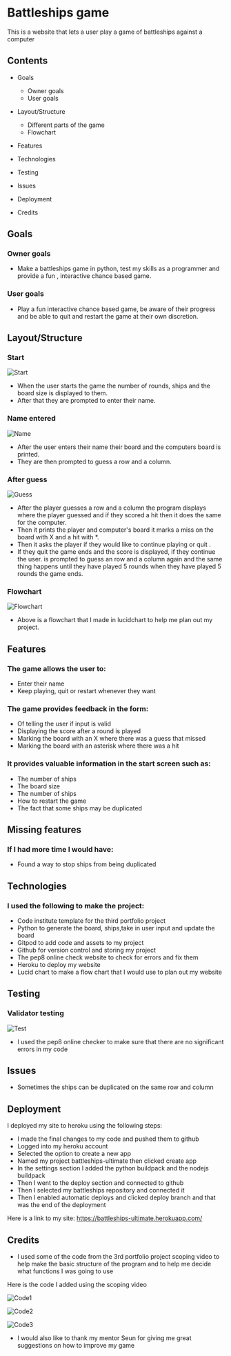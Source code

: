 # Battleships game

This is a website that lets a user play a game of battleships against a computer

## Contents

* Goals
    * Owner goals
    * User goals

* Layout/Structure
    * Different parts of the game
    * Flowchart

* Features

* Technologies

* Testing 

* Issues

* Deployment

* Credits

## Goals

### Owner goals

- Make a battleships game in python, test my skills as a programmer and provide a fun
, interactive chance based game.

### User goals

- Play a fun interactive chance based game, be aware of their progress and be able to
quit and restart the game at their own discretion.

## Layout/Structure

### Start

![Start](images/start.png)

- When the user starts the game the number of rounds, ships and the board size is 
displayed to them.
- After that they are prompted to enter their name.

### Name entered

![Name](images/name.png)

- After the user enters their name their board and the computers board is printed.
- They are then prompted to guess a row and a column.

### After guess

![Guess](images/guess.png)

- After the player guesses a row and a column the program displays where the player
guessed and if they scored a hit then it does the same for the computer.
- Then it prints the player and computer's board it marks a miss on the board with
X and a hit with *.
- Then it asks the player if they would like to continue playing or quit .
- If they quit the game ends and the score is displayed, if they continue the user.
is prompted to guess an row and a column again and the same thing happens until 
they have played 5 rounds when they have played 5 rounds the game ends.

### Flowchart

![Flowchart](images/flowchart.png)

- Above is a flowchart that I made in lucidchart to help me plan out my project.

## Features

### The game allows the user to: 
- Enter their name 
- Keep playing, quit or restart whenever they want

### The game provides feedback in the form:
- Of telling the user if input is valid
- Displaying the score after a round is played
- Marking the board with an X where there was a guess that missed
- Marking the board with an asterisk where there was a hit

### It provides valuable information in the start screen such as:
- The number of ships 
- The board size
- The number of ships
- How to restart the game
- The fact that some ships may be duplicated

## Missing features

### If I had more time I would have:
- Found a way to stop ships from being duplicated

## Technologies

### I used the following to make the project:
- Code institute template for the third portfolio project
- Python to generate the board, ships,take in user input and 
update the board
- Gitpod to add code and assets to my project
- Github for version control and storing my project
- The pep8 online check website to check for errors and fix 
them
- Heroku to deploy my website
- Lucid chart to make a flow chart that I would use to plan 
out my website

## Testing 

### Validator testing 

![Test](images/test.png)

- I used the pep8 online checker to make sure that there 
are no significant errors in my code

## Issues

* Sometimes the ships can be duplicated on the same row 
and column

## Deployment

I deployed my site to heroku using the following steps:
- I made the final changes to my code and pushed them to 
github
- Logged into my heroku account
- Selected the option to create a new app
- Named my project battleships-ultimate then clicked create app
- In the settings section I added the python buildpack and the 
nodejs buildpack
- Then I went to the deploy section and connected to github
- Then I selected my battleships repository and connected it
- Then I enabled automatic deploys and clicked deploy branch 
and that was the end of the deployment

Here is a link to my site: https://battleships-ultimate.herokuapp.com/

## Credits

- I used some of the code from the 3rd portfolio project scoping video to help make the basic structure of the program
and to help me decide what functions I was going to use

Here is the code I added using the scoping video

![Code1](images/1.png)

![Code2](images/2.png)

![Code3](images/3.png)

- I would also like to thank my mentor Seun for giving me great suggestions on how to improve my game
